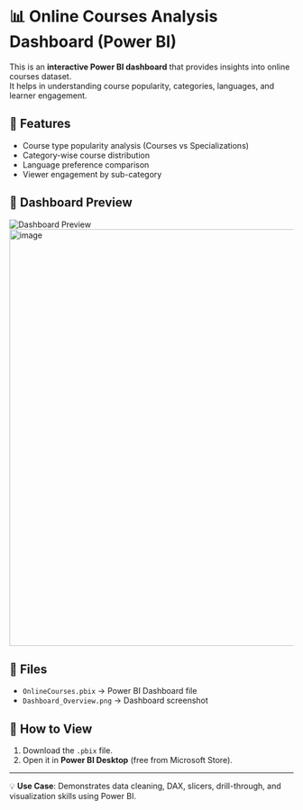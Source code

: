 # 📊 Online Courses Analysis Dashboard (Power BI)

This is an **interactive Power BI dashboard** that provides insights into online courses dataset.  
It helps in understanding course popularity, categories, languages, and learner engagement.

## 🔹 Features
- Course type popularity analysis (Courses vs Specializations)  
- Category-wise course distribution  
- Language preference comparison  
- Viewer engagement by sub-category  

## 📸 Dashboard Preview
![Dashboard Preview](<img width="649" height="744" alt="Dashboard_Overview" src="https://github.com/user-attachments/assets/dc42efe3-3276-4473-803c-b943ccbd9f55" />)
<img width="649" height="740" alt="image" src="https://github.com/user-attachments/assets/225708fc-ca13-4def-bb6e-36720601e55a" />




## 📂 Files
- `OnlineCourses.pbix` → Power BI Dashboard file  
- `Dashboard_Overview.png` → Dashboard screenshot  

## 🔗 How to View
1. Download the `.pbix` file.  
2. Open it in **Power BI Desktop** (free from Microsoft Store).  

---
💡 **Use Case**: Demonstrates data cleaning, DAX, slicers, drill-through, and visualization skills using Power BI.
